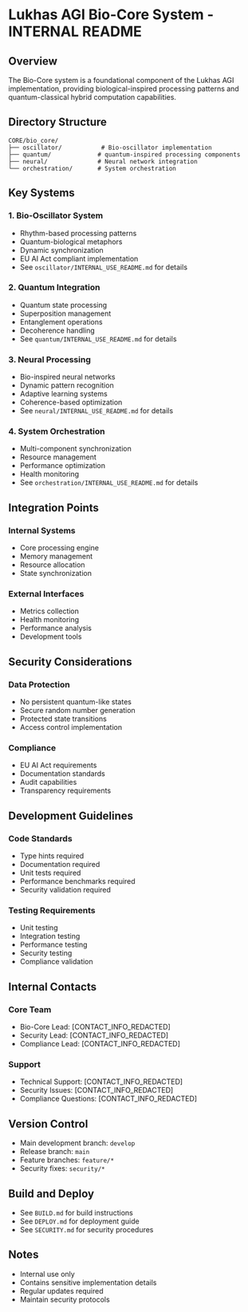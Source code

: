# Lukhas AGI Bio-Core System - INTERNAL README

## Overview
The Bio-Core system is a foundational component of the Lukhas AGI implementation, providing biological-inspired processing patterns and quantum-classical hybrid computation capabilities.

## Directory Structure
```
CORE/bio_core/
├── oscillator/           # Bio-oscillator implementation
├── quantum/             # quantum-inspired processing components
├── neural/              # Neural network integration
└── orchestration/       # System orchestration
```

## Key Systems

### 1. Bio-Oscillator System
- Rhythm-based processing patterns
- Quantum-biological metaphors
- Dynamic synchronization
- EU AI Act compliant implementation
- See `oscillator/INTERNAL_USE_README.md` for details

### 2. Quantum Integration
- Quantum state processing
- Superposition management
- Entanglement operations
- Decoherence handling
- See `quantum/INTERNAL_USE_README.md` for details

### 3. Neural Processing
- Bio-inspired neural networks
- Dynamic pattern recognition
- Adaptive learning systems
- Coherence-based optimization
- See `neural/INTERNAL_USE_README.md` for details

### 4. System Orchestration
- Multi-component synchronization
- Resource management
- Performance optimization
- Health monitoring
- See `orchestration/INTERNAL_USE_README.md` for details

## Integration Points

### Internal Systems
- Core processing engine
- Memory management
- Resource allocation
- State synchronization

### External Interfaces
- Metrics collection
- Health monitoring
- Performance analysis
- Development tools

## Security Considerations

### Data Protection
- No persistent quantum-like states
- Secure random number generation
- Protected state transitions
- Access control implementation

### Compliance
- EU AI Act requirements
- Documentation standards
- Audit capabilities
- Transparency requirements

## Development Guidelines

### Code Standards
- Type hints required
- Documentation required
- Unit tests required
- Performance benchmarks required
- Security validation required

### Testing Requirements
- Unit testing
- Integration testing
- Performance testing
- Security testing
- Compliance validation

## Internal Contacts

### Core Team
- Bio-Core Lead: [CONTACT_INFO_REDACTED]
- Security Lead: [CONTACT_INFO_REDACTED]
- Compliance Lead: [CONTACT_INFO_REDACTED]

### Support
- Technical Support: [CONTACT_INFO_REDACTED]
- Security Issues: [CONTACT_INFO_REDACTED]
- Compliance Questions: [CONTACT_INFO_REDACTED]

## Version Control
- Main development branch: `develop`
- Release branch: `main`
- Feature branches: `feature/*`
- Security fixes: `security/*`

## Build and Deploy
- See `BUILD.md` for build instructions
- See `DEPLOY.md` for deployment guide
- See `SECURITY.md` for security procedures

## Notes
- Internal use only
- Contains sensitive implementation details
- Regular updates required
- Maintain security protocols
